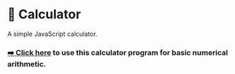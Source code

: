 # 🧮 Calculator

A simple JavaScript calculator.

### [➡️ Click here](https://myrareeves.github.io/Calculator_1/) to use this calculator program for basic numerical arithmetic.
